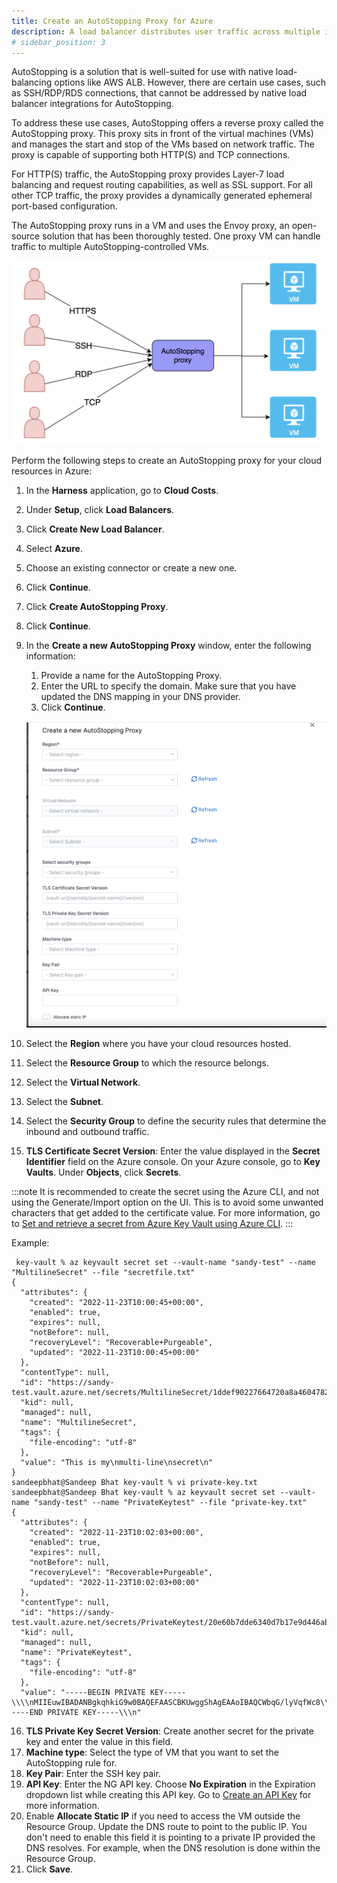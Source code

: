 ```yaml
---
title: Create an AutoStopping Proxy for Azure
description: A load balancer distributes user traffic across multiple instances of your applications. Load balancing reduces the chances of performance issues in your applications by spreading the load.
# sidebar_position: 3
---
```



AutoStopping is a solution that is well-suited for use with native load-balancing options like AWS ALB. However, there are certain use cases, such as SSH/RDP/RDS connections, that cannot be addressed by native load balancer integrations for AutoStopping.

To address these use cases, AutoStopping offers a reverse proxy called the AutoStopping proxy. This proxy sits in front of the virtual machines (VMs) and manages the start and stop of the VMs based on network traffic. The proxy is capable of supporting both HTTP(S) and TCP connections.

For HTTP(S) traffic, the AutoStopping proxy provides Layer-7 load balancing and request routing capabilities, as well as SSL support. For all other TCP traffic, the proxy provides a dynamically generated ephemeral port-based configuration.

The AutoStopping proxy runs in a VM and uses the Envoy proxy, an open-source solution that has been thoroughly tested. One proxy VM can handle traffic to multiple AutoStopping-controlled VMs.


  ![](./static/autostopping-proxy-architecture-diagram.png)


Perform the following steps to create an AutoStopping proxy for your cloud resources in Azure:



1. In the **Harness** application, go to **Cloud Costs**.
2. Under **Setup**, click **Load Balancers**.
3. Click **Create New Load Balancer**.
4. Select **Azure**. 
5. Choose an existing connector or create a new one.
6. Click **Continue**.
7. Click **Create AutoStopping Proxy**. 
8. Click **Continue**.
9. In the **Create a new AutoStopping Proxy** window, enter the following information:
    1. Provide a name for the AutoStopping Proxy.
    2. Enter the URL to specify the domain. Make sure that you have updated the DNS mapping in your DNS provider.
    3. Click **Continue**.

      ![](./static/azure-autoproxy-creation.png)

10. Select the **Region** where you have your cloud resources hosted.
11. Select the **Resource Group** to which the resource belongs.
12. Select the **Virtual Network**.
13. Select the **Subnet**.
14. Select the **Security Group** to define the security rules that determine the inbound and outbound traffic.
15. **TLS Certificate Secret Version**: Enter the value displayed in the **Secret Identifier** field on the Azure console. 
On your Azure console, go to **Key Vaults**. Under **Objects**, click **Secrets**. 


:::note
It is recommended to create the secret using the Azure CLI, and not using the Generate/Import option on the UI. This is to avoid some unwanted characters that get added to the certificate value. For more information, go to [Set and retrieve a secret from Azure Key Vault using Azure CLI](https://learn.microsoft.com/en-us/azure/key-vault/secrets/quick-create-cli).
:::


Example:
       
```
 key-vault % az keyvault secret set --vault-name "sandy-test" --name "MultilineSecret" --file "secretfile.txt"
{
  "attributes": {
    "created": "2022-11-23T10:00:45+00:00",
    "enabled": true,
    "expires": null,
    "notBefore": null,
    "recoveryLevel": "Recoverable+Purgeable",
    "updated": "2022-11-23T10:00:45+00:00"
  },
  "contentType": null,
  "id": "https://sandy-test.vault.azure.net/secrets/MultilineSecret/1ddef90227664720a8a4604782a15f38",
  "kid": null,
  "managed": null,
  "name": "MultilineSecret",
  "tags": {
    "file-encoding": "utf-8"
  },
  "value": "This is my\nmulti-line\nsecret\n"
}
sandeepbhat@Sandeep Bhat key-vault % vi private-key.txt
sandeepbhat@Sandeep Bhat key-vault % az keyvault secret set --vault-name "sandy-test" --name "PrivateKeytest" --file "private-key.txt"
{
  "attributes": {
    "created": "2022-11-23T10:02:03+00:00",
    "enabled": true,
    "expires": null,
    "notBefore": null,
    "recoveryLevel": "Recoverable+Purgeable",
    "updated": "2022-11-23T10:02:03+00:00"
  },
  "contentType": null,
  "id": "https://sandy-test.vault.azure.net/secrets/PrivateKeytest/20e60b7dde6340d7b17e9d446abfc984",
  "kid": null,
  "managed": null,
  "name": "PrivateKeytest",
  "tags": {
    "file-encoding": "utf-8"
  },
  "value": "-----BEGIN PRIVATE KEY-----\\\\nMIIEuwIBADANBgkqhkiG9w0BAQEFAASCBKUwggShAgEAAoIBAQCWbqG/lyVqfWc8\\\\nevvGzSVlTzK2ybCtx5kKQadbDV5XYfo9eZpmOINo3v/S1dMHSTr5PXQx9UTuDk7E\\\\nbOGtMfJBnmcU3ZJI48mWcPFQu8d5M2p14WRWLwIuETa3x4XSjrFLR9N2oqLOlZM6\\\\nX8Tavl9R/flPER+Gmpwh7+LeHf3xInlNNBh1CUd25BqR2nVml8kI3/0zPz+SjsbM\\\\n/8QkT8XY415zpQ0n+vIV/gy9FIsCrFMJuqBwBTULpb7UeezstOjVu7rFTgd/T8EB\\\\nt3D9ZNrfAEAyN7HyCv1c7ORtebTAE/Tb3kFVeQw6Rs8w2WYp2Hzd0W4aR1/jOIsm\\\\n94P+/2LhAgMBAAECgf8b/NlQbQtW6gRWxeRtv8farjn+CiyPjtINjNqMjrnGI+z6\\\\nzbDJBPiHj7n6AP9WYQZSgU6gK8T/1niPBBUOCWq7LucA6s2trs0+Ykcc+NLLZaJM\\\\nMIQbgHrw8u+6KhCryd5n1UdQah6Z1zxuLb7zVcKbmUYICGRUFr7I6zV2CpgM+xs+\\\\nPmQn48200yneiIMyDRWSMbenVUV6Z6HYXRN0Ud9St4HYK4bffjYZnhXtt/rsiL8W\\\\nr+pCRjCAw+8MMBLMDyffewnhfhhgyoqaTrJfe5/M/9o3g5SPfdQRnIaRH+y8w0KJ\\\\ns5i8837c4yxA6kFsc4dh9F/URiwEk9TmhtrBeFECgYEA0oqW7xL0JsWLkF9XLusE\\\\nFavLhG8lPwumdcL/LTG72usW2zA8qq7VcbkZ5dVKIk2h+d7AZ0ucy2hGZCDsLxXE\\\\np/W+H2p9d2GkDcs3Mbu2i1NgKXWdIzzsf2ReoU86Q5NLCpkTYG+Kxe5B5EqT2r8y\\\\n7Vp0AApgf6ad6y4Er0EA1lECgYEAtumUtor3RPLbJ2YPuXCNeLQFpBFLm3bMfaaF\\\\n3Kg0DofTBgkwxmS0cd2TcvVLSpSUcI92oZ1mYjD5WRBgxVVogCAXhe2a1MIf9fu4\\\\nQpY+GmwIbvng6ofaW7IQvor5i/CKq8ZZA8GM5f1Hk1DCPKshcBErzzXTS93Um9X3\\\\nfBVzT5ECgYEAhzxeFtKl4QGi0+lppslupjzjTP3XfteM5LeMEQuRDt1SoRgq37fN\\\\ngm7TI74NEFutX0Klc7Qt0rn3/PjovJXO69P9e1B7puMg7XtKyLc6WeQEMJ1Lggbw\\\\nIiPmZNbvJdjGqtgIijkbemfAC1OcBTYrECq5uAzyTwxHA3lbqPaoAwECgYAG+6fn\\\\nyCpkgXkIagcTp05fW1AT0W03hDOOYHsfz3QdUeYmhtdL27Bf4HuumdrEACQin/eB\\\\neAbenMwIMG3hWr9glNkRDd8pXDfoJjIEqMO6MoGn6vZBPeqCMawd+iRIyWgh4rKn\\\\nSA5fAWpoH18q/cWLB7zKbl2gudlSEbsfC5qZYQKBgE9UPogOiPyMker4OaQwOitO\\\\nfQGJHVJ3FvExQJwTp688tKHseJi911ma3mrig0+tZoCIvYRBIvRWJeTeaQdutE7c\\\\nuByUcIW8UbWf67cg1D97671yRuJewfWxXKd8LeW2sTNeZkP3zd9w5iWSAOlcykwV\\\\nAxTgo9BODfuP3rCgIwN3\\\\n-----END PRIVATE KEY-----\\\n"

```


16. **TLS Private Key Secret Version**: Create another secret for the private key and enter the value in this field.
17. **Machine type**: Select the type of VM that you want to set the AutoStopping rule for.
18. **Key Pair**: Enter the SSH key pair.
19. **API Key**: Enter the NG API key. Choose **No Expiration** in the Expiration dropdown list while creating this API key. Go to [Create an API Key](https://developer.harness.io//docs/platform/Resource-Development/16_APIs/api-quickstart.md) for more information.
20. Enable **Allocate Static IP** if you need to access the VM outside the Resource Group. Update the DNS route to point to the public IP. You don't need to enable this field it is pointing to a private IP provided the DNS resolves. For example, when the DNS resolution is done within the Resource Group.
21. Click **Save**.